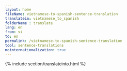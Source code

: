 ```yaml
---
layout: home
fileName: vietnamese-to-spanish-sentence-translation
translatein: vietnamese_to_spanish
folderName : translate
lang: en
from: vi
to: es
permalink: /vietnamese-to-spanish-sentence-translation
tool: sentence-translations
nointernationalization: true
---
```

{% include section/translateinto.html %}

